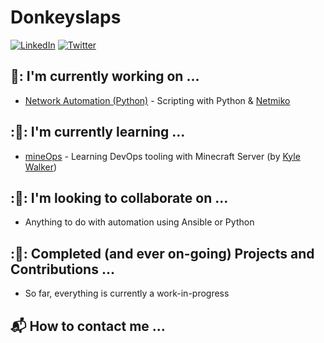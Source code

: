 # Donkeyslaps 

[![LinkedIn][linkedin-shield]][linkedin-url] [![Twitter][twitter-shield]][twitter-url]

<!---
[![Twitter][twitter-shield]][twitter-url]
--->

## 🍯: I'm currently working on ... 
* [Network Automation (Python)](https://github.com/donkeyslaps/networkAutomation) - Scripting with Python & [Netmiko](https://github.com/ktbyers/netmiko) 

## :🍯: I'm currently learning ...
* [mineOps](https://github.com/KyWa/mineOps) - Learning DevOps tooling with Minecraft Server (by [Kyle Walker](https://github.com/KyWa))

## :🍯: I'm looking to collaborate on ...
* Anything to do with automation using Ansible or Python

## :🍯: Completed (and ever on-going) Projects and Contributions ...
* So far, everything is currently a work-in-progress

## :mailbox_with_mail: How to contact me ...

[linkedin-url]: https://www.linkedin.com/in/keitharasmussen/
[linkedin-shield]: https://img.shields.io/badge/-LinkedIn-black.svg?style=for-the-badge&logo=linkedin&colorB=555
[twitter-url]: https://www.linkedin.com/in/keitharasmussen/
[twitter-shield]: https://img.shields.io/badge/-Twitter-black.svg?style=for-the-badge&logo=twitter&colorB=555

<!---
donkeyslaps/donkeyslaps is a ✨ special ✨ repository because its `README.md` (this file) appears on your GitHub profile.
You can click the Preview link to take a look at your changes.
--->
